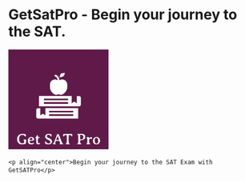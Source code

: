 
GetSatPro - Begin your journey to the SAT.
=============
  <img width="200" height="200" src="/public/Logo.png">
	
	<p align="center">Begin your journey to the SAT Exam with GetSATPro</p>

